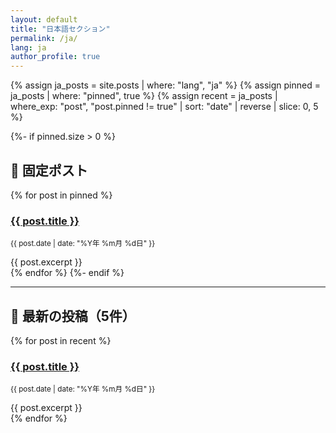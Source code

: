 ```yaml
---
layout: default
title: "日本語セクション"
permalink: /ja/
lang: ja
author_profile: true
---
```


{% assign ja_posts = site.posts | where: "lang", "ja" %}
{% assign pinned = ja_posts | where: "pinned", true %}
{% assign recent = ja_posts | where_exp: "post", "post.pinned != true" | sort: "date" | reverse | slice: 0, 5 %}

{%- if pinned.size > 0 %}
  <h2>📌 固定ポスト</h2>
  {% for post in pinned %}
  <article>
    <h3><a href="{{ post.url | relative_url }}">{{ post.title }}</a></h3>
    <p><small>{{ post.date | date: "%Y年 %m月 %d日" }}</small></p>
    {{ post.excerpt }}
  </article>
  {% endfor %}
{%- endif %}

<hr />

<h2>📝 最新の投稿（5件）</h2>
{% for post in recent %}
<article>
  <h3><a href="{{ post.url | relative_url }}">{{ post.title }}</a></h3>
  <p><small>{{ post.date | date: "%Y年 %m月 %d日" }}</small></p>
  {{ post.excerpt }}
</article>
{% endfor %}
